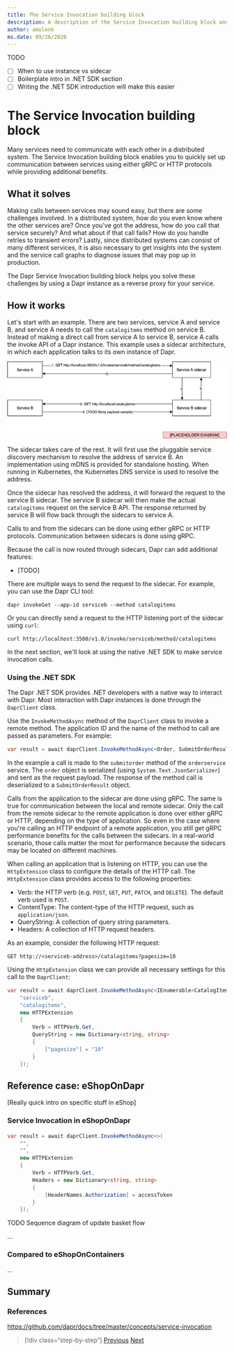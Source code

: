 ```yaml
---
title: The Service Invocation building block
description: A description of the Service Invocation building block and how to apply it
author: amolenk
ms.date: 09/26/2020
---
```


TODO
- [ ] When to use instance vs sidecar
- [ ] Boilerplate intro in .NET SDK section
- [ ] Writing the .NET SDK introduction will make this easier

# The Service Invocation building block

Many services need to communicate with each other in a distributed system. The Service Invocation building block enables you to quickly set up communication between services using either gRPC or HTTP protocols while providing additional benefits.

## What it solves

Making calls between services may sound easy, but there are some challenges involved. In a distributed system, how do you even know where the other services are? Once you've got the address, how do you call that service securely? And what about if that call fails? How do you handle retries to transient errors? Lastly, since distributed systems can consist of many different services, it is also necessary to get insights into the system and the service call graphs to diagnose issues that may pop up in production.

The Dapr Service Invocation building block helps you solve these challenges by using a Dapr instance as a reverse proxy for your service.

## How it works

Let's start with an example. There are two services, service A and service B, and service A needs to call the `catalogitems` method on service B. Instead of making a direct call from service A to service B, service A calls the invoke API of a Dapr instance. This example uses a sidecar architecture, in which each application talks to its own instance of Dapr.

![How it works](./media/serviceinvocation/howitworks.png)

The sidecar takes care of the rest. It will first use the pluggable service discovery mechanism to resolve the address of service B. An implementation using mDNS is provided for standalone hosting. When running in Kubernetes, the Kubernetes DNS service is used to resolve the address.

Once the sidecar has resolved the address, it will forward the request to the service B sidecar. The service B sidecar will then make the actual `catalogitems` request on the service B API. The response returned by service B will flow back through the sidecars to service A.

Calls to and from the sidecars can be done using either gRPC or HTTP protocols. Communication between sidecars is done using gRPC.


Because the call is now routed through sidecars, Dapr can add additional features:
- [TODO]


There are multiple ways to send the request to the sidecar. For example, you can use the Dapr CLI tool:
```
dapr invokeGet --app-id serviceb --method catalogitems
```
Or you can directly send a request to the HTTP listening port of the sidecar using `curl`:
```
curl http://localhost:3500/v1.0/invoke/serviceb/method/catalogitems
```

In the next section, we'll look at using the native .NET SDK to make service invocation calls.

### Using the .NET SDK

The Dapr .NET SDK provides .NET developers with a native way to interact with Dapr. Most interaction with Dapr instances is done through the `DaprClient` class.

Use the `InvokeMethodAsync` method of the `DaprClient` class to invoke a remote method. The application ID and the name of the method to call are passed as parameters. For example:

``` c#
var result = await daprClient.InvokeMethodAsync<Order, SubmitOrderResult>("orderservice", "submitorder", order);
```

In the example a call is made to the `submitorder` method of the `orderservice` service. The `order` object is serialized (using `System.Text.JsonSerializer`) and sent as the request payload. The response of the method call is deserialized to a `SubmitOrderResult` object.

Calls from the application to the sidecar are done using gRPC. The same is true for communication between the local and remote sidecar. Only the call from the remote sidecar to the remote application is done over either gRPC or HTTP, depending on the type of application. So even in the case where you're calling an HTTP endpoint of a remote application, you still get gRPC performance benefits for the calls between the sidecars. In a real-world scenario, those calls matter the most for performance because the sidecars may be located on different machines.

When calling an application that is listening on HTTP, you can use the `HttpExtension` class to configure the details of the HTTP call. The `HttpExtension` class provides access to the following properties:

- Verb: the HTTP verb (e.g. `POST`, `GET`, `PUT`, `PATCH`, and `DELETE`). The default verb used is `POST`.
- ContentType: The content-type of the HTTP request, such as `application/json`.
- QueryString: A collection of query string parameters.
- Headers: A collection of HTTP request headers.

As an example, consider the following HTTP request:
``` http
GET http://<serviceb-address>/catalogitems?pagesize=10
```

Using the `HttpExtension` class we can provide all necessary settings for this call to the `DaprClient`:
``` c#
var result = await daprClient.InvokeMethodAsync<IEnumerable<CatalogItem>>(
    "serviceb",
    "catalogitems",
    new HTTPExtension
    {
        Verb = HTTPVerb.Get,
        QueryString = new Dictionary<string, string>
        {
            ["pagesize"] = "10"
        }
    });
``` 

## Reference case: eShopOnDapr

[Really quick intro on specific <BuildingBlock> stuff in eShop]

### Service Invocation in eShopOnDapr


``` c#
var result = await daprClient.InvokeMethodAsync<>(
    "",
    "",
    new HTTPExtension
    {
        Verb = HTTPVerb.Get,
        Headers = new Dictionary<string, string>
        {
            [HeaderNames.Authorization] = accessToken
        }
    });
``` 


TODO Sequence diagram of update basket flow

…


### Compared to eShopOnContainers

…

## Summary

### References

https://github.com/dapr/docs/tree/master/concepts/service-invocation


>[!div class=“step-by-step”]
>[Previous](~index.md~)
>[Next](~index.md~)
